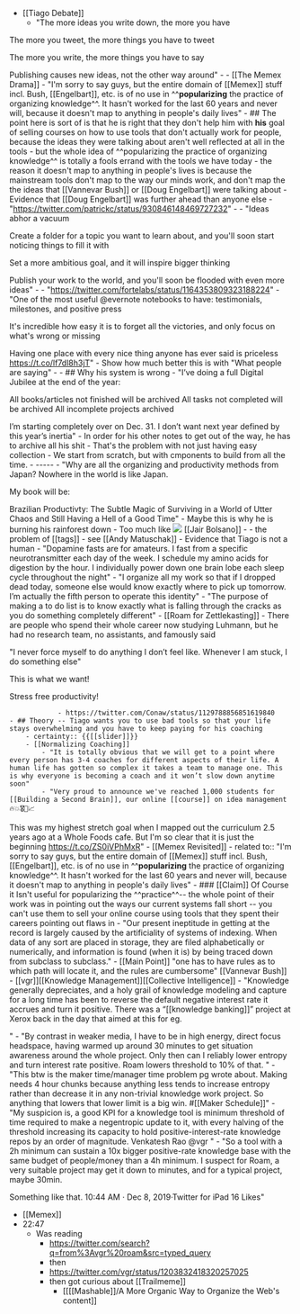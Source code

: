 - [[Tiago Debate]]
    - "The more ideas you write down, the more you have

The more you tweet, the more things you have to tweet

The more you write, the more things you have to say

Publishing causes new ideas, not the other way around"
    - 
    -  [[The Memex Drama]]
        - "I'm sorry to say guys, but the entire domain of [[Memex]] stuff incl. Bush, [[Engelbart]], etc. is of no use in ^^**popularizing** the practice of organizing knowledge^^. It hasn't worked for the last 60 years and never will, because it doesn't map to anything in people's daily lives"
        - ## The point here is sort of is that he is right that they don't help him with **his** goal of selling courses on how to use tools that don't actually work for people, because the ideas they were talking about aren't well reflected at all in the tools
            - but the whole idea of ^^popularizing the practice of organizing knowledge^^ is totally a fools errand with the tools we have today
                - the reason it doesn't map to anything in people's lives is because the mainstream tools don't map to the way our minds work, and don't map the the ideas that [[Vannevar Bush]] or [[Doug Engelbart]] were talking about
        - Evidence that [[Doug Engelbart]] was further ahead than anyone else
            - "https://twitter.com/patrickc/status/930846148469727232"
    - 
    - "Ideas abhor a vacuum

Create a folder for a topic you want to learn about, and you'll soon start noticing things to fill it with

Set a more ambitious goal, and it will inspire bigger thinking

Publish your work to the world, and you'll soon be flooded with even more ideas"
    - 
    - "https://twitter.com/fortelabs/status/1164353809323188224"
    - "One of the most useful @evernote notebooks to have: testimonials, milestones, and positive press

It's incredible how easy it is to forget all the victories, and only focus on what's wrong or missing

Having one place with every nice thing anyone has ever said is priceless https://t.co/lf7dl8h3jT"
        - Show how much better this is with "What people are saying"
    - 
    - ## Why his system is wrong
        - "I’ve doing a full Digital Jubilee at the end of the year:

All books/articles not finished will be archived
All tasks not completed will be archived 
All incomplete projects archived

I’m starting completely over on Dec. 31. I don’t want next year defined by this year’s inertia"
        - In order for his other notes to get out of the way, he has to archive all his shit
        - That's the problem with not just having easy collection
        - We start from scratch, but with cmponents to build from all the time.
    - -----
        - "Why are all the organizing and productivity methods from Japan? Nowhere in the world is like Japan. 

My book will be:

Brazilian Productivty: The Subtle Magic of Surviving in a World of Utter Chaos and Still Having a Hell of a Good Time"
        - Maybe this is why he is burning his rainforest down
            - Too much like 
![](https://firebasestorage.googleapis.com/v0/b/firescript-577a2.appspot.com/o/imgs%2Fv8%2Fhelp%2F3KEFZBnQ_A?alt=media&token=c830b832-eaca-4040-93af-e776c8d572bb) 
[[Jair Bolsano]]
            - 
    - the problem of [[tags]]
        - see [[Andy Matuschak]]
    - Evidence that Tiago is not a human
        - "Dopamine fasts are for amateurs. I fast from a specific neurotransmitter each day of the week. I schedule my amino acids for digestion by the hour. I individually power down one brain lobe each sleep cycle throughout the night"
        - "I organize all my work so that if I dropped dead today, someone else would know exactly where to pick up tomorrow. I’m actually the fifth person to operate this identity"
    - "The purpose of making a to do list is to know exactly what is falling through the cracks as you do something completely different"
        - [[Roam for Zettlekasting]]
            - There are people who spend their whole career now studying Luhmann, but he had no research team, no assistants, and famously said

"I never force myself to do anything I don’t feel like. Whenever I am stuck, I do something else"

This is what we want!

Stress free productivity!


                - https://twitter.com/Conaw/status/1129788856851619840
    - ## Theory -- Tiago wants you to use bad tools so that your life stays overwhelming and you have to keep paying for his coaching
        - certainty:: {{[[slider]]}}
        - [[Normalizing Coaching]]
            - "It is totally obvious that we will get to a point where every person has 3-4 coaches for different aspects of their life. A human life has gotten so complex it takes a team to manage one. This is why everyone is becoming a coach and it won’t slow down anytime soon"
            - "Very proud to announce we've reached 1,000 students for [[Building a Second Brain]], our online [[course]] on idea management 🔥💥🎖🎉📈

This was my highest stretch goal when I mapped out the curriculum 2.5 years ago at a Whole Foods cafe. But I'm so clear that it is just the beginning https://t.co/ZS0iVPhMxR"
    - [[Memex Revisited]]
        - related to:: "I'm sorry to say guys, but the entire domain of [[Memex]] stuff incl. Bush, [[Engelbart]], etc. is of no use in ^^**popularizing** the practice of organizing knowledge^^. It hasn't worked for the last 60 years and never will, because it doesn't map to anything in people's daily lives"
            - ### [[Claim]] Of Course it Isn't useful for popularizing the ^^practice^^-- the whole point of their work was in pointing out the ways our current systems fall short -- you can't use them to sell your online course using tools that they spent their careers pointing out flaws in
                - "Our present ineptitude in getting at the record is largely caused by the artificiality of systems of indexing.  When data of any sort are placed in storage, they are filed alphabetically or numerically, and information is found (when it is) by being traced down from subclass to subclass."
        - [[Main Point]] "one has to have rules as to which path will locate it, and the rules are cumbersome" [[Vannevar Bush]]
    - [[vgr]][[Knowledge Management]][[Collective Intelligence]]
        - "Knowledge generally depreciates, and a holy grail of knowledge modeling and capture for a long time has been to reverse the default negative interest rate it accrues and turn it positive. There was a “[[knowledge banking]]” project at Xerox back in the day that aimed at this for eg.

"
        - "By contrast in weaker media, I have to be in high energy, direct focus headspace, having warmed up around 30 minutes to get situation awareness around the whole project. Only then can I reliably lower entropy and turn interest rate positive. Roam lowers threshold to 10% of that.
"
        - "This btw is the maker time/manager time problem pg wrote about. Making needs 4 hour chunks because anything less tends to increase entropy rather than decrease it in any non-trivial knowledge work project. So anything that lowers that lower limit is a big win. #[[Maker Schedule]]"
        - "My suspicion is, a good KPI for a knowledge tool is minimum threshold of time required to make a negentropic update to it, with every halving of the threshold increasing its capacity to hold positive-interest-rate knowledge repos by an order of magnitude.
Venkatesh Rao
@vgr
"
        - "So a tool with a 2h minimum can sustain a 10x bigger positive-rate knowledge base with the same budget of people/money than a 4h minimum. I suspect for Roam, a very suitable project may get it down to minutes, and for a typical project, maybe 30min.

Something like that.
10:44 AM · Dec 8, 2019·Twitter for iPad
16
 Likes"
- [[Memex]]
- 22:47
    - Was reading
        - https://twitter.com/search?q=from%3Avgr%20roam&src=typed_query
        - then
        - https://twitter.com/vgr/status/1203832418320257025
        - then got curious about [[Trailmeme]]
            - [[[[Mashable]]/A More Organic Way to Organize the Web's content]]
